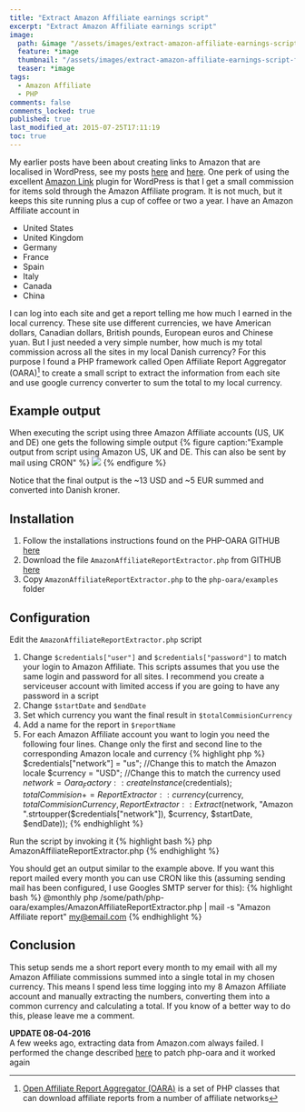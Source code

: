 ```yaml
---
title: "Extract Amazon Affiliate earnings script"
excerpt: "Extract Amazon Affiliate earnings script"
image:
  path: &image "/assets/images/extract-amazon-affiliate-earnings-script-feature.png"
  feature: *image
  thumbnail: "/assets/images/extract-amazon-affiliate-earnings-script-feature-th.png"
  teaser: *image
tags:
  - Amazon Affiliate
  - PHP
comments: false
comments_locked: true
published: true
last_modified_at: 2015-07-25T17:11:19
toc: true
---
```

[^php-oara]: [Open Affiliate Report Aggregator (OARA)](https://github.com/fubralimited/php-oara) is a set of PHP classes that can download affiliate reports from a number of affiliate networks

My earlier posts have been about creating links to Amazon that are localised in WordPress, see my posts [here](/code/geo-targeted-amazon-affiliate-links-in-wordpress/) and [here](/code/amazon-affiliate-link-wp-super-cache-preload/). One perk of using the excellent [Amazon Link](https://wordpress.org/plugins/amazon-link/) plugin for WordPress is that I get a small commission for items sold through the Amazon Affiliate program. It is not much, but it keeps this site running plus a cup of coffee or two a year. I have an Amazon Affiliate account in

* United States
* United Kingdom
* Germany
* France
* Spain
* Italy
* Canada
* China

I can log into each site and get a report telling me how much I earned in the local currency. These site use different currencies, we have American dollars, Canadian dollars, British pounds, European euros and Chinese yuan. But I just needed a very simple number, how much is my total commission across all the sites in my local Danish currency? For this purpose I found a PHP framework called Open Affiliate Report Aggregator (OARA)[^php-oara] to create a small script to extract the information from each site and use google currency converter to sum the total to my local currency.

## Example output
When executing the script using three Amazon Affiliate accounts (US, UK and DE) one gets the following simple output
{% figure caption:"Example output from script using Amazon US, UK and DE. This can also be sent by mail using CRON" %}
![](/assets/images/extract-amazon-affiliate-earnings-script.jpg)
{% endfigure %}

Notice that the final output is the ~13 USD and ~5 EUR summed and converted into Danish kroner.
## Installation

1. Follow the installations instructions found on the PHP-OARA GITHUB [here](https://github.com/fubralimited/php-oara)
2. Download the file `AmazonAffiliateReportExtractor.php` from GITHUB [here](https://github.com/psirek/Amazon-Affiliate-Report-Extractor/blob/master/AmazonAffiliateReportExtractor.php)
3. Copy `AmazonAffiliateReportExtractor.php` to the `php-oara/examples` folder

## Configuration
Edit the `AmazonAffiliateReportExtractor.php` script

1. Change `$credentials["user"]` and `$credentials["password"]` to match your login to Amazon Affiliate. This scripts assumes that you use the same login and password for all sites. I recommend you create a serviceuser account with limited access if you are going to have any password in a script
2. Change `$startDate` and `$endDate`
3. Set which currency you want the final result in `$totalCommisionCurrency`
4. Add a name for the report in `$reportName`
5. For each Amazon Affiliate account you want to login you need the following four lines. Change only the first and second line to the corresponding Amazon locale and currency
{% highlight php %}
$credentials["network"] = "us"; //Change this to match the Amazon locale
$currency = "USD"; //Change this to match the currency used
$network = Oara_Factory::createInstance($credentials);
$totalCommision += ReportExtractor::currency($currency, $totalCommisionCurrency, ReportExtractor::Extract($network, "Amazon ".strtoupper($credentials["network"]), $currency, $startDate, $endDate));
{% endhighlight %}

Run the script by invoking it
{% highlight bash %}
php AmazonAffiliateReportExtractor.php
{% endhighlight %}

You should get an output similar to the example above. If you want this report mailed every month you can use CRON like this (assuming sending mail has been configured, I use Googles SMTP server for this):
{% highlight bash %}
@monthly php /some/path/php-oara/examples/AmazonAffiliateReportExtractor.php | mail -s "Amazon Affiliate report" my@email.com
{% endhighlight %}

## Conclusion
This setup sends me a short report every month to my email with all my Amazon Affiliate commissions summed into a single total in my chosen currency. This means I spend less time logging into my 8 Amazon Affiliate account and manually extracting the numbers, converting them into a common currency and calculating a total. If you know of a better way to do this, please leave me a comment.

**UPDATE 08-04-2016**  
A few weeks ago, extracting data from Amazon.com always failed. I performed the change described [here](https://github.com/fubralimited/php-oara/pull/41/commits/3c143741151b0fe30a902387211b939841703e23) to patch php-oara and it worked again
